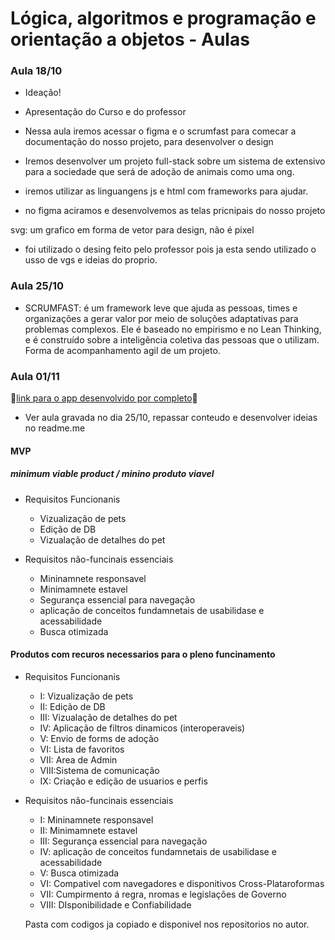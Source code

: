 # Lógica, algoritmos e programação e orientação a objetos - Aulas

### Aula 18/10
* Ideação!

* Apresentação do Curso e do professor

* Nessa aula iremos acessar o figma e o scrumfast para comecar a documentação do nosso projeto, para desenvolver o design

 * Iremos desenvolver um projeto full-stack sobre um sistema de extensivo para a sociedade  que será de adoção de animais como uma ong.

 * iremos utilizar as linguangens js e html com frameworks para ajudar.

* no figma aciramos e desenvolvemos as telas pricnipais do nosso projeto

svg: um grafico em forma de vetor para design, não é pixel

* foi utilizado o desing feito pelo professor pois ja esta sendo utilizado o usso de vgs e ideias do proprio.

### Aula 25/10

- SCRUMFAST: é um framework leve que ajuda as pessoas, times e organizações a gerar valor por meio de soluções adaptativas para problemas complexos. Ele é baseado no empirismo e no Lean Thinking, e é construído sobre a inteligência coletiva das pessoas que o utilizam.
       Forma de acompanhamento agil de um projeto.



### Aula 01/11

🤖[link para o app desenvolvido por completo](https://www.figma.com/file/XE9XsuUQTsONLnc0o7ooo6/Pet-Web-App?type=design&node-id=0-1&mode=design&t=72AfLFYnd6Y6DAjs-0)🤖

* Ver aula gravada no dia 25/10, repassar conteudo e desenvolver ideias no readme.me

#### MVP
##### minimum viable product / minino produto viavel

- Requisitos Funcionanis
   - Vizualização de pets
   - Edição de DB
   - Vizualação de detalhes do pet

- Requisitos não-funcinais essenciais
  - Mininamnete responsavel
  - Minimamnete estavel
  - Segurança essencial para navegação
  - aplicação de conceitos fundamnetais de usabilidase e acessabilidade
  - Busca otimizada

#### Produtos com recuros necessarios para o pleno funcinamento

- Requisitos Funcionanis
   - I: Vizualização de pets
   - II: Edição de DB
   - III: Vizualação de detalhes do pet
   - IV: Aplicação de filtros dinamicos (interoperaveis)
   - V: Envio de forms de adoção
   - VI: Lista de favoritos
   - VII: Area de Admin
   - VIII:Sistema de comunicação
   - IX: Criação e edição de usuarios e perfis

- Requisitos não-funcinais essenciais
  - I: Mininamnete responsavel
  - II: Minimamnete estavel
  - III: Segurança essencial para navegação
  - IV: aplicação de conceitos fundamnetais de usabilidase e acessabilidade
  - V: Busca otimizada
  - VI: Compativel com navegadores e disponitivos Cross-Plataroformas
  - VII: Cumpirmento á regra, nromas e legislações de Governo
  - VIII: DIsponibilidade e  Confiabilidade
 
   Pasta com codigos ja copiado e disponivel nos repositorios no autor.
   

